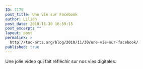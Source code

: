 ```yaml
---
ID: 7175
post_title: Une vie sur Facebook
author: Lilian
post_date: 2010-11-30 16:59:15
post_excerpt: ""
layout: post
permalink: >
  http://toc-arts.org/blog/2010/11/30/une-vie-sur-facebook/
published: true
---
```

Une jolie video qui fait réfléchir sur nos vies digitales. <p style="text-align: center;">
</p>